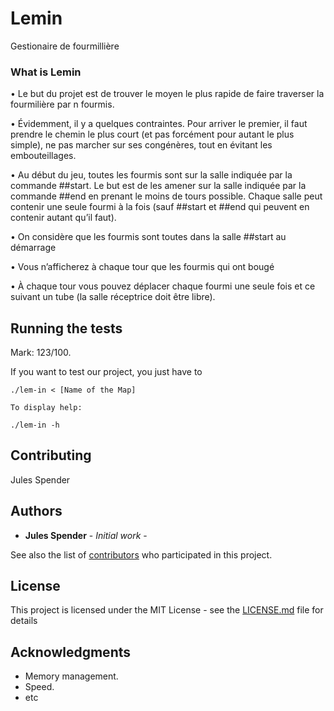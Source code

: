 # Lemin
Gestionaire de fourmillière


### What is Lemin

• Le but du projet est de trouver le moyen le plus rapide de faire traverser la fourmilière
par n fourmis.

• Évidemment, il y a quelques contraintes. Pour arriver le premier, il faut prendre le
chemin le plus court (et pas forcément pour autant le plus simple), ne pas marcher
sur ses congénères, tout en évitant les embouteillages.

• Au début du jeu, toutes les fourmis sont sur la salle indiquée par la commande
 ##start. Le but est de les amener sur la salle indiquée par la commande ##end en
prenant le moins de tours possible. Chaque salle peut contenir une seule fourmi à
la fois (sauf ##start et ##end qui peuvent en contenir autant qu’il faut).

• On considère que les fourmis sont toutes dans la salle ##start au démarrage

• Vous n’afficherez à chaque tour que les fourmis qui ont bougé

• À chaque tour vous pouvez déplacer chaque fourmi une seule fois et ce suivant un
tube (la salle réceptrice doit être libre).

## Running the tests

Mark: 123/100.

If you want to test our project, you just have to

```
./lem-in < [Name of the Map]

To display help:

./lem-in -h
```

## Contributing

Jules Spender

## Authors

* **Jules Spender** - *Initial work* -

See also the list of [contributors](https://github.com/your/project/contributors) who participated in this project.

## License

This project is licensed under the MIT License - see the [LICENSE.md](LICENSE.md) file for details

## Acknowledgments

* Memory management.
* Speed.
* etc
